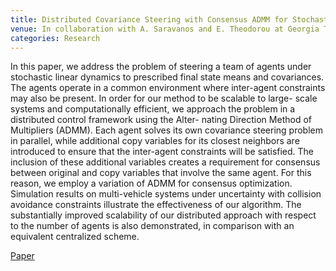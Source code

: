 ```yaml
---
title: Distributed Covariance Steering with Consensus ADMM for Stochastic Multi-Agent Systems
venue: In collaboration with A. Saravanos and E. Theodorou at Georgia Tech. Presented at Robotics: Science and Systems 2021.
categories: Research
---
```


In this paper, we address the problem of steering a team of agents under stochastic linear dynamics to prescribed final state means and covariances. The agents operate in a common environment where inter-agent constraints may also be present. In order for our method to be scalable to large- scale systems and computationally efficient, we approach the problem in a distributed control framework using the Alter- nating Direction Method of Multipliers (ADMM). Each agent solves its own covariance steering problem in parallel, while additional copy variables for its closest neighbors are introduced to ensure that the inter-agent constraints will be satisfied. The inclusion of these additional variables creates a requirement for consensus between original and copy variables that involve the same agent. For this reason, we employ a variation of ADMM for consensus optimization. Simulation results on multi-vehicle systems under uncertainty with collision avoidance constraints illustrate the effectiveness of our algorithm. The substantially improved scalability of our distributed approach with respect to the number of agents is also demonstrated, in comparison with an equivalent centralized scheme.



[Paper](http://www.roboticsproceedings.org/rss17/p075.pdf)
